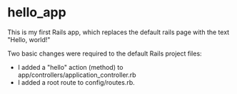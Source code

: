 # hello_app

This is my first Rails app, which replaces the default rails page with the text "Hello, world!"

Two basic changes were required to the default Rails project files:

  * I added a "hello" action (method) to app/controllers/application_controller.rb
  * I added a root route to config/routes.rb.
